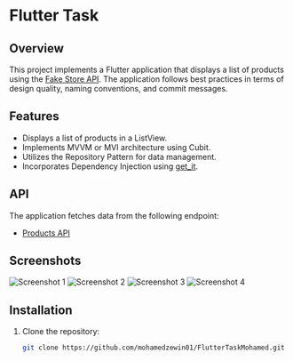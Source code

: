 # Flutter Task

## Overview
This project implements a Flutter application that displays a list of products using the [Fake Store API](https://fakestoreapi.com/products). The application follows best practices in terms of design quality, naming conventions, and commit messages.

## Features
- Displays a list of products in a ListView.
- Implements MVVM or MVI architecture using Cubit.
- Utilizes the Repository Pattern for data management.
- Incorporates Dependency Injection using [get_it](https://pub.dev/packages/get_it).

## API
The application fetches data from the following endpoint:
- [Products API](https://fakestoreapi.com/products)

## Screenshots
![Screenshot 1](https://github.com/user-attachments/assets/d1ddabde-7741-48d6-81da-7bffcab976c0)
![Screenshot 2](https://github.com/user-attachments/assets/e8fe77e5-b87f-4ee3-a15a-5e90a2df2822)
![Screenshot 3](https://github.com/user-attachments/assets/a2412517-fa19-4636-8ca6-198916b19e92)
![Screenshot 4](https://github.com/user-attachments/assets/75cdacb1-fe06-47fd-8147-8eeb4a9688d9)


## Installation
1. Clone the repository:
   ```bash
   git clone https://github.com/mohamedzewin01/FlutterTaskMohamed.git
